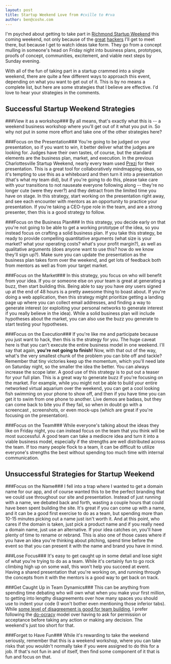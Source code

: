 ```yaml
---
layout: post
title: Startup Weekend Love from #cville to #rva
author: ben@coshx.com
---
```

I'm psyched about getting to take part in [Richmond Startup Weekend](http://rva.startupweekend.org/) this coming weekend, not only because of the [great](http://twitter.com/aneeshchopra) [hackers](http://twitter.com/FraserDesign) I'll get to meet there, but because I get to watch ideas take form. They go from a concept mulling in someone's head on Friday night into business plans, prototypes, proofs of concept, communities, excitement, and viable next steps by Sunday evening.

With all of the fun of taking part in a startup crammed into a single weekend, there are quite a few different ways to approach this event, depending on what you want to get out of it. This is by no means a complete list, but here are some strategies that I believe are effective. I'd love to hear your strategies in the comments.


Successful Startup Weekend Strategies
--------------------------------

<style type="text/css">
  .post-show h5 {
    color: rgb(105, 183, 49);
    font-size: 1.6em;
  }
  .post-show h6 {
    color: rgb(233, 69, 19);
    font-size: 1.5em;
  }
</style>

###View it as a workshop###
By all means, that's exactly what this is -- a weekend business workshop where you'll get out of it what you put in. So why not put in some more effort and take one of the other strategies here?

###Focus on the Presentation###
You're going to be judged on your presentation, so if you want to win, it better deliver what the judges are looking for. Judges have their own tastes, of course, but the standard elements are the business plan, market, and execution. In the previous Charlottesville Startup Weekend, nearly every team used [Prezi](http://prezi.com/) for their presentation. This is a great tool for collaboratively mindmapping ideas, so it's tempting to use this as a whiteboard and then turn it into a presentation (that's what my team did), but if you're going to do this, please take care with your transitions to not nauseate everyone following along -- they're no longer cute (were they ever?) and they detract from the limited time you have on stage. In this strategy, start working on the presentation right away, and see each encounter with mentors as an opportunity to practice your presentation. If you're taking a CEO-type role in the team, and are a strong presenter, then this is a good strategy to follow.

###Focus on the Business Plan###
In this strategy, you decide early on that you're not going to be able to get a working prototype of the idea, so you instead focus on crafting a solid business plan. If you take this strategy, be ready to provide compelling quantitative arguments (what size is your market? what your operating costs? what's your profit margin?), as well as qualitative arguments (does anyone want to use this? how do we know they'll sign up?). Make sure you can update the presentation as the business plan takes form over the weekend, and get lots of feedback both from mentors as well as from your target market.

###Focus on the Market###
In this strategy, you focus on who will benefit from your idea. If you or someone else on your team is great at generating a buzz, then start building this. Being able to say you have _any_ users signed up at the end of 48 hours is a pretty awesome thing to boast about. If you're doing a web application, then this strategy might prioritize getting a landing page up where you can collect email addresses, and finding a way to generate interest (or exploiting your personal networks to generate interest if you really believe in the idea). While a solid business plan will include hypotheses about the market, you can also use the buzz you generate to start testing your hypotheses.

###Focus on the Execution###
If you're like me and participate because you just want to hack, then this is the strategy for you. The huge caveat here is that you can't execute the entire business model in one weekend. I'll say that again, **you're not going to finish!** Now, with that out of the way, what's the very smallest chunk of the problem you can bite off and tackle? Remember that tiny victories keep up the momentum, which you'll need late on Saturday night, so the smaller the idea the better. You can always increase the scope later. A good use of this strategy is to put out a teaser for your full plan. This is a great way to generate buzz if you're focusing on the market. For example, while you might not be able to build your entire networked virtual aquarium over the weekend, you can get a cool looking fish swimming on your phone to show off, and then if you have time you can get it to swim from one phone to another. Live demos are badass, but they can come back to bite you if they fail, so when in doubt go with a screencast
, screenshots, or even mock-ups (which are great if you're focusing on the presentation).

###Focus on the Team###
While everyone's talking about the ideas they like on Friday night, you can instead focus on the team that you think will be most successful. A good team can take a mediocre idea and turn it into a viable business model, especially if the strengths are well distributed across the team. If too many people flock to a team, it can be difficult to utilize everyone's strengths the best without spending too much time with internal communication.


Unsuccessful Strategies for Startup Weekend
-------------------------------------

###Focus on the Name###
I fell into a trap where I wanted to get a domain name for our app, and of course wanted this to be the perfect branding that we could use throughout our site and presentation. Instead of just running with a name, we debated back and forth, wasting a couple hours that could have been spent building the site. It's great if you can come up with a name, and it can be a good first exercise to do as a team, but spending more than 10-15 minutes picking out a name just isn't worth it. And at this point, who cares if the domain is taken, just pick a product name and if you really need a domain name, just use an alternative. If your idea catches on, you'll have plenty of time to rename or rebrand. This is also one of those cases where if you have an idea you're thinking about pitching, spend time before the event so that you can present it with the name and brand you have in mind.

###Lose Focus###
It's easy to get caught up in some detail and lose sight of what you're trying to do as a team. While it's certainly fun to go rock climbing high up on some wall, this won't help you succeed at event. Having a shared presentation that you're working on, and running through the concepts from it with the mentors is a good way to get back on track.

###Get Caught Up in Team Dynamics###
This can be anything from spending time debating who will own what when you make your first million, to getting into lengthy disagreements over how many spaces you should use to indent your code (I won't bother even mentioning those inferior tabs). While [some level of disagreement is good for team building](http://en.wikipedia.org/wiki/Tuckman's_stages_of_group_development), I prefer following the [do-ocracy](http://www.communitywiki.org/DoOcracy) model over having to ask for permission or acceptance before taking any action or making any decision. The weekend's just too short for that.

###Forget to Have Fun###
While it's rewarding to take the weekend seriously, remember that this is a weekend workshop, where you can take risks that you wouldn't normally take if you were assigned to do this for a job. If that's not fun in and of itself, then find some component of it that is fun and focus on that.

